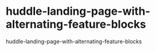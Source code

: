 # huddle-landing-page-with-alternating-feature-blocks
 huddle-landing-page-with-alternating-feature-blocks
